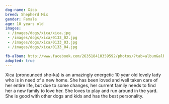 ```yaml
---
dog-name: Xica
breed: Shepherd Mix
gender: Female
age: 10 years old
images:
 - /images/dogs/xica/xica.jpg
 - /images/dogs/xica/0133_02.jpg
 - /images/dogs/xica/0133_03.jpg
 - /images/dogs/xica/0133_04.jpg

fb-album: http://www.facebook.com/263518410359592/photos/?tab=album&album_id=1147009365343821
adopted: true
---
```

Xica (pronounced she-ka) is an amazingly energetic 10 year old lovely lady who is in need of a new home. She has been loved and well taken care of her entire life, but due to some changes, her current family needs to find her a new family to love her. She loves to play and run around in the yard. She is good with other dogs and kids and has the best personality. 
